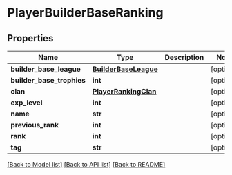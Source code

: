 # PlayerBuilderBaseRanking

## Properties
Name | Type | Description | Notes
------------ | ------------- | ------------- | -------------
**builder_base_league** | [**BuilderBaseLeague**](BuilderBaseLeague.md) |  | [optional] 
**builder_base_trophies** | **int** |  | [optional] 
**clan** | [**PlayerRankingClan**](PlayerRankingClan.md) |  | [optional] 
**exp_level** | **int** |  | [optional] 
**name** | **str** |  | [optional] 
**previous_rank** | **int** |  | [optional] 
**rank** | **int** |  | [optional] 
**tag** | **str** |  | [optional] 

[[Back to Model list]](../README.md#documentation-for-models) [[Back to API list]](../README.md#documentation-for-api-endpoints) [[Back to README]](../README.md)

